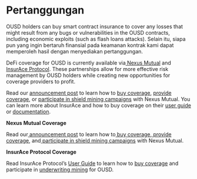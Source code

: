 # Pertanggungan

OUSD holders can buy smart contract insurance to cover any losses that might result from any bugs or vulnerabilities in the OUSD contracts, including economic exploits (such as flash loans attacks). Selain itu, siapa pun yang ingin bertaruh finansial pada keamanan kontrak kami dapat memperoleh hasil dengan menyediakan pertanggungan.

DeFi coverage for OUSD is currently available via[ Nexus Mutual](https://nexusmutual.io) and [InsurAce Protocol](https://www.insurace.io). These partnerships allow for more effective risk management by OUSD holders while creating new opportunities for coverage providers to profit.

Read our [announcement post](https://medium.com/originprotocol/origin-partners-with-nexus-mutual-to-offer-defi-insurance-for-origin-dollar-ousd-6eb3432ee042) to learn how to [buy coverage](https://app.nexusmutual.io/cover/buy/get-quote?address=0xE75D77B1865Ae93c7eaa3040B038D7aA7BC02F70), [provide coverage](https://app.nexusmutual.io/staking), or [participate in shield mining campaigns](https://app.nexusmutual.io/rewards) with Nexus Mutual. You can learn more about InsurAce and how to buy coverage on their [user guide](https://docs.insurace.io/landing-page/documentation-1/user-guide) or [documentation](https://docs.insurace.io/landing-page/).

**Nexus Mutual Coverage**

Read our[ announcement post](https://medium.com/originprotocol/origin-partners-with-nexus-mutual-to-offer-defi-insurance-for-origin-dollar-ousd-6eb3432ee042) to learn how to[ buy coverage](https://app.nexusmutual.io/cover/buy/get-quote?address=0x0000000000000000000000000000000000000016),[ provide coverage](https://app.nexusmutual.io/staking), and[ participate in shield mining campaigns](https://app.nexusmutual.io/rewards) with Nexus Mutual.

**InsurAce Protocol Coverage**

Read InsurAce Protocol’s [User Guide](https://docs.insurace.io/landing-page/documentation-1/user-guide) to learn how to [buy coverage](https://docs.insurace.io/landing-page/documentation-1/user-guide/dashboard) and participate in [underwriting mining](https://docs.insurace.io/landing-page/documentation-1/user-guide/how-to-stake) for OUSD.
